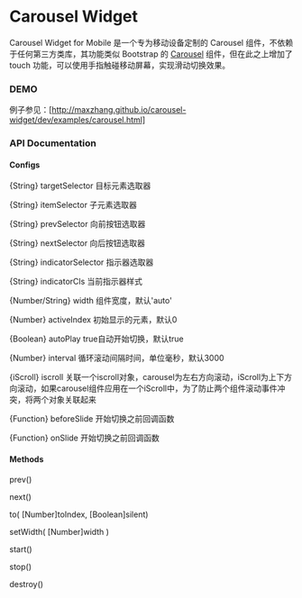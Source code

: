 Carousel Widget
=================

Carousel Widget for Mobile 是一个专为移动设备定制的 Carousel 组件，不依赖于任何第三方类库，其功能类似 Bootstrap 的 [Carousel](http://twitter.github.io/bootstrap/javascript.html#carousel) 组件，但在此之上增加了 touch 功能，可以使用手指触碰移动屏幕，实现滑动切换效果。

### DEMO ###

例子参见：[http://maxzhang.github.io/carousel-widget/dev/examples/carousel.html]

### API Documentation ###

#### Configs ####

{String} targetSelector 目标元素选取器

{String} itemSelector 子元素选取器

{String} prevSelector 向前按钮选取器

{String} nextSelector 向后按钮选取器

{String} indicatorSelector 指示器选取器

{String} indicatorCls 当前指示器样式

{Number/String} width 组件宽度，默认'auto'

{Number} activeIndex 初始显示的元素，默认0

{Boolean} autoPlay true自动开始切换，默认true

{Number} interval 循环滚动间隔时间，单位毫秒，默认3000

{iScroll} iscroll 关联一个iscroll对象，carousel为左右方向滚动，iScroll为上下方向滚动，如果carousel组件应用在一个iScroll中，为了防止两个组件滚动事件冲突，将两个对象关联起来

{Function} beforeSlide 开始切换之前回调函数

{Function} onSlide 开始切换之前回调函数

#### Methods ####

prev()

next()

to( [Number]toIndex, [Boolean]silent)

setWidth( [Number]width )

start()

stop()

destroy()


